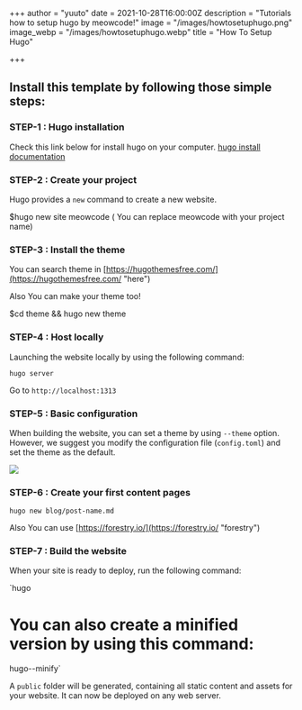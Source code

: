 +++
author = "yuuto"
date = 2021-10-28T16:00:00Z
description = "Tutorials how to setup hugo by meowcode!"
image = "/images/howtosetuphugo.png"
image_webp = "/images/howtosetuphugo.webp"
title = "How To Setup Hugo"

+++
## Install this template by following those simple steps:

### STEP-1 : Hugo installation

Check this link below for install hugo on your computer. [hugo install documentation](https://gohugo.io/getting-started/installing/)

### STEP-2 : Create your project

Hugo provides a `new` command to create a new website.

$hugo new site meowcode ( You can replace meowcode with your project name)

### STEP-3 : Install the theme

You can search theme in [https://hugothemesfree.com/](https://hugothemesfree.com/ "here")

Also You can make your theme too! 

$cd theme && hugo new theme

### STEP-4 : Host locally

  
Launching the website locally by using the following command:

    hugo server

Go to `http://localhost:1313`

### STEP-5 : Basic configuration

  
When building the website, you can set a theme by using `--theme` option. However, we suggest you modify the configuration file (`config.toml`) and set the theme as the default.

![](https://cdn.discordapp.com/attachments/689337226123149336/903504952679354478/unknown.png)

### STEP-6 : Create your first content pages

  
`hugo new blog/post-name.md`

Also You can use [https://forestry.io/](https://forestry.io/ "forestry") 

### STEP-7 : Build the website

  
When your site is ready to deploy, run the following command:

  
`hugo
# You can also create a minified version by using this command:
hugo--minify`

A `public` folder will be generated, containing all static content and assets for your website. It can now be deployed on any web server.`
`